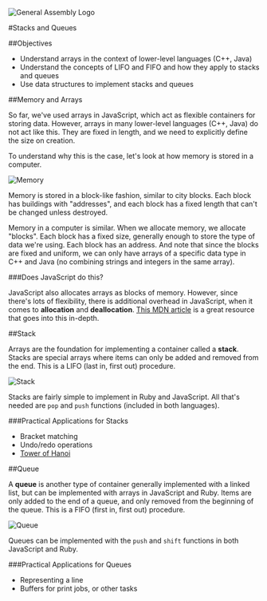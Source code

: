 ![General Assembly Logo](http://i.imgur.com/ke8USTq.png)

#Stacks and Queues

##Objectives

* Understand arrays in the context of lower-level languages (C++, Java)
* Understand the concepts of LIFO and FIFO and how they apply to stacks and queues
* Use data structures to implement stacks and queues

##Memory and Arrays

So far, we've used arrays in JavaScript, which act as flexible containers for storing data. However, arrays in many lower-level languages (C++, Java) do not act like this. They are fixed in length, and we need to explicitly define the size on creation.

To understand why this is the case, let's look at how memory is stored in a computer.

![Memory](http://www.bernstein-plus-sons.com/.dowling/Prog_Lang_Module/images/lots.jpg)

Memory is stored in a block-like fashion, similar to city blocks. Each block has buildings with "addresses", and each block has a fixed length that can't be changed unless destroyed.

Memory in a computer is similar. When we allocate memory, we allocate "blocks". Each block has a fixed size, generally enough to store the type of data we're using. Each block has an address. And note that since the blocks are fixed and uniform, we can only have arrays of a specific data type in C++ and Java (no combining strings and integers in the same array).

###Does JavaScript do this?

JavaScript also allocates arrays as blocks of memory. However, since there's lots of flexibility, there is additional overhead in JavaScript, when it comes to **allocation** and **deallocation**. [This MDN article](https://developer.mozilla.org/en-US/docs/Web/JavaScript/Memory_Management) is a great resource that goes into this in-depth.

##Stack

Arrays are the foundation for implementing a container called a **stack**. Stacks are special arrays where items can only be added and removed from the end. This is a LIFO (last in, first out) procedure.

![Stack](https://upload.wikimedia.org/wikipedia/commons/thumb/2/29/Data_stack.svg/2000px-Data_stack.svg.png)

Stacks are fairly simple to implement in Ruby and JavaScript. All that's needed are `pop` and `push` functions (included in both languages).

###Practical Applications for Stacks

* Bracket matching
* Undo/redo operations
* [Tower of Hanoi](https://en.wikipedia.org/wiki/Tower_of_Hanoi)

##Queue

A **queue** is another type of container generally implemented with a linked list, but can be implemented with arrays in JavaScript and Ruby. Items are only added to the end of a queue, and only removed from the beginning of the queue. This is a FIFO (first in, first out) procedure.

![Queue](https://upload.wikimedia.org/wikipedia/commons/thumb/5/52/Data_Queue.svg/300px-Data_Queue.svg.png)

Queues can be implemented with the `push` and `shift` functions in both JavaScript and Ruby.

###Practical Applications for Queues

* Representing a line
* Buffers for print jobs, or other tasks
